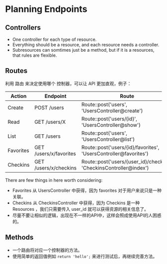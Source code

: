 # Planning Endpoints

## Controllers
* One controller for each type of resource.
* Everything should be a resource, and each resource needs a controller.
* Subresources can somtimes just be a method, but if it is a resources, that rules are flexible.

## Routes
利用 路由 来决定使用哪个 控制器，可以让 API 更加直观，例子：

| Action | Endpoint | Route |
| --- | --- | --- |
| Create | POST /users | Route::post('users', 'UsersController@create') |
| Read | GET /users/X | Route::post('users/{id}', 'UsersController@show') |
| List | GET /users | Route::post('users', 'UsersController@list') |
| Favorites | GET /users/x/favorites | Route::post('users/{id}/favorites', 'UsersController@favorites') |
| Checkins | GET /users/x/checkins | Route::post('users/{user_id}/checkins', 'CheckinsController@index') |

There are few things in here worth considering:
* Favorites 从 UsersController 中获得，因为 favorites 对于用户来说只是一种关联。
* Checkins 从 CheckinsController 中获得，因为 Checkins 是一种 Resources ，我们只需要传入 user_id 就可以获得资源的相关信息了。
* 尽量不要让相似的逻辑，出现在不一样的API中，这样会照成使用API的人困惑的。

## Methods
* 一个路由将对应一个控制器的方法。
* 使用简单的返回值例如 `return 'hello';` 来进行测试后，再继续完善方法。
